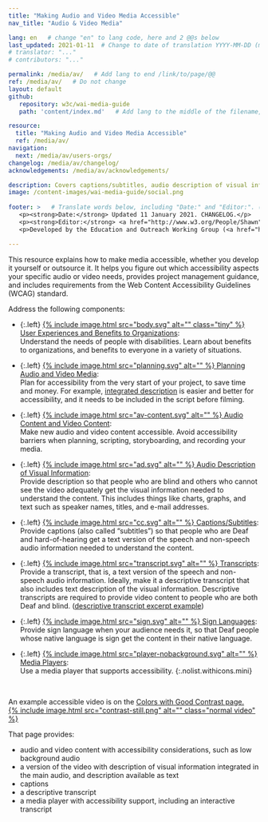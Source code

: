 ```yaml
---
title: "Making Audio and Video Media Accessible"
nav_title: "Audio & Video Media"

lang: en   # change "en" to lang code, here and 2 @@s below
last_updated: 2021-01-11  # Change to date of translation YYYY-MM-DD (month in middle)
# translator: "..."
# contributors: "..."

permalink: /media/av/   # Add lang to end /link/to/page/@@
ref: /media/av/   # Do not change
layout: default
github:
   repository: w3c/wai-media-guide
   path: 'content/index.md'   # Add lang to the middle of the filename, e.g., index.@@.md

resource:
  title: "Making Audio and Video Media Accessible"
  ref: /media/av/
navigation:
  next: /media/av/users-orgs/
changelog: /media/av/changelog/
acknowledgements: /media/av/acknowledgements/

description: Covers captions/subtitles, audio description of visual information, media players, and other accessibility requirements.
image: /content-images/wai-media-guide/social.png
 
footer: >   # Translate words below, including "Date:" and "Editor:". (Do not update the date.)
   <p><strong>Date:</strong> Updated 11 January 2021. CHANGELOG.</p>
   <p><strong>Editor:</strong> <a href="http://www.w3.org/People/Shawn">Shawn Lawton Henry</a>. ACKNOWLEDGEMENTS lists contributors and credits.</p>
   <p>Developed by the Education and Outreach Working Group (<a href="http://www.w3.org/WAI/EO/">EOWG</a>). Originally drafted as part of the <a href="https://www.w3.org/WAI/WCAGTA/">WCAG TA Project</a> funded by the <abbr title="United States">U.S.</abbr> Access Board. Revised as part of the <a href="https://www.w3.org/WAI/expand-access/">WAI Expanding Access project</a> funded by the Ford Foundation.</p>

---
```


This resource explains how to make media accessible, whether you develop it yourself or outsource it. It helps you figure out which accessibility aspects your specific audio or video needs, provides project management guidance, and includes requirements from the Web Content Accessibility Guidelines (WCAG) standard.

Address the following components:

* {:.left} [{% include image.html src="body.svg" alt="" class="tiny" %} User Experiences and Benefits to Organizations](/media/av/users-orgs/):<br>Understand the needs of people with disabilities. Learn about benefits to organizations, and benefits to everyone in a variety of situations.

* {:.left} [{% include image.html src="planning.svg" alt="" %} Planning Audio and Video Media](/media/av/planning/):<br>Plan for accessibility from the very start of your project, to save time and money. For example, [integrated description](/media/av/av-content/#integrate-description) is easier and better for accessibility, and it needs to be included in the script before filming.

* {:.left} [{% include image.html src="av-content.svg" alt="" %} Audio Content and Video Content](/media/av/av-content/):<br>Make new audio and video content accessible. Avoid accessibility barriers when planning, scripting, storyboarding, and recording your media.

* {:.left} [{% include image.html src="ad.svg" alt="" %} Audio Description of Visual Information](/media/av/description/):<br>Provide description so that people who are blind and others who cannot see the video adequately get the visual information needed to understand the content. This includes things like charts, graphs, and text such as speaker names, titles, and e-mail addresses.

* {:.left} [{% include image.html src="cc.svg" alt="" %} Captions/Subtitles](/media/av/captions/):<br>Provide captions (also called “subtitles”) so that people who are Deaf and hard-of-hearing get a text version of the speech and non-speech audio information needed to understand the content.

* {:.left} [{% include image.html src="transcript.svg" alt="" %} Transcripts](/media/av/transcripts/):<br>Provide a transcript, that is, a text version of the speech and non-speech audio information. Ideally, make it a descriptive transcript that also includes text description of the visual information. Descriptive transcripts are required to provide video content to people who are both Deaf and blind. ([descriptive transcript excerpt example](/WAI/media/av/transcripts/#descriptive))

* {:.left} [{% include image.html src="sign.svg" alt="" %} Sign Languages](/media/av/sign-languages/):<br>Provide sign language when your audience needs it, so that Deaf people whose native language is sign get the content in their native language.

* {:.left} [{% include image.html src="player-nobackground.svg" alt="" %} Media Players](/media/av/player/):<br>Use a media player that supports accessibility.
{:.nolist.withicons.mini}

<br>

An example accessible video is on the [Colors with Good Contrast page.<br>
{% include image.html src="contrast-still.png" alt="" class="normal video" %}](https://www.w3.org/WAI/perspective-videos/contrast/)

That page provides:
* audio and video content with accessibility considerations, such as low background audio
* a version of the video with description of visual information integrated in the main audio, and description available as text
* captions
* a descriptive transcript
* a media player with accessibility support, including an interactive transcript
